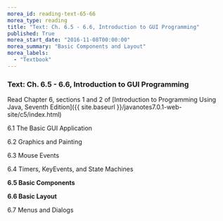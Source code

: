 ```yaml
---
morea_id: reading-text-65-66
morea_type: reading
title: "Text: Ch. 6.5 - 6.6, Introduction to GUI Programming"
published: True
morea_start_date: "2016-11-08T00:00:00"
morea_summary: "Basic Components and Layout"
morea_labels: 
  - "Textbook"
---
```


### Text: Ch. 6.5 - 6.6, Introduction to GUI Programming

Read Chapter 6, sections 1 and 2 of [Introduction to Programming Using Java, Seventh Edition]({{ site.baseurl }}/javanotes7.0.1-web-site/c5/index.html)

6.1 The Basic GUI Application

6.2 Graphics and Painting

6.3 Mouse Events

6.4 Timers, KeyEvents, and State Machines

**6.5 Basic Components**

**6.6 Basic Layout**

6.7 Menus and Dialogs

